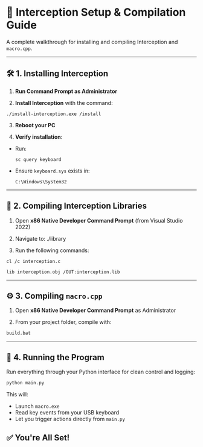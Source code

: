 # 🎯 Interception Setup & Compilation Guide

A complete walkthrough for installing and compiling Interception and `macro.cpp`.

---

## 🛠️ 1. Installing Interception

1. **Run Command Prompt as Administrator**

2. **Install Interception** with the command:  
```
./install-interception.exe /install
```

3. **Reboot your PC**

4. **Verify installation**:
- Run:
  ```
  sc query keyboard
  ```
- Ensure `keyboard.sys` exists in:
  ```
  C:\Windows\System32
  ```

---

## 🧱 2. Compiling Interception Libraries

1. Open **x86 Native Developer Command Prompt** (from Visual Studio 2022)

2. Navigate to: ./library

3. Run the following commands:
```
cl /c interception.c
```
```
lib interception.obj /OUT:interception.lib
```

---

## ⚙️ 3. Compiling `macro.cpp`

1. Open **x86 Native Developer Command Prompt** as Administrator

2. From your project folder, compile with:
```
build.bat
```

---

## 🧠 4. Running the Program

Run everything through your Python interface for clean control and logging:

```bash
python main.py
```

This will:

- Launch `macro.exe`
- Read key events from your USB keyboard
- Let you trigger actions directly from `main.py`


## ✅ You're All Set!



